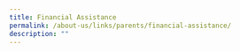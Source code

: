 ```yaml
---
title: Financial Assistance
permalink: /about-us/links/parents/financial-assistance/
description: ""
---
```

